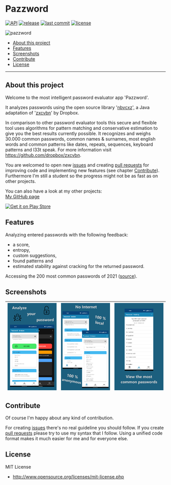# Pazzword
[![API](https://img.shields.io/badge/API-16%2B-brightgreen.svg?style=flat)](https://android-arsenal.com/api?level=21)
[![release](https://img.shields.io/github/release/cyb3rko/pazzword.svg)](https://github.com/cyb3rko/pazzword/releases/latest)
[![last commit](https://img.shields.io/github/last-commit/cyb3rko/pazzword?color=F34C9F)](https://github.com/cyb3rko/pazzword/commits/master)
[![license](https://img.shields.io/github/license/cyb3rko/pazzword)](https://opensource.org/licenses/MIT)

![pazzword](https://socialify.git.ci/cyb3rko/pazzword/image?description=1&font=Inter&forks=1&issues=1&logo=https%3A%2F%2Fcdn.cyb3rko.de%2FApps%2FPazzword%2Fpazzword.png&owner=1&pattern=Signal&pulls=1&stargazers=1&theme=Dark)

- [About this project](#about-this-project)  
    <!-- - [Translation](#translation) -->
- [Features](#features)  
- [Screenshots](#screenshots)   
- [Contribute](#contribute)  
- [License](#license)  

---

## About this project
Welcome to the most intelligent password evaluator app 'Pazzword'.

It analyzes passwords using the open source library '[nbvcxz](https://github.com/GoSimpleLLC/nbvcxz)', a Java adaptation of '[zxcvbn](https://github.com/dropbox/zxcvbn)' by Dropbox.

In comparison to other password evaluator tools this secure and flexible tool uses algorithms for pattern matching and conservative estimation to give you the best results currently possible. It recognizes and weighs 30.000 common passwords, common names & surnames, most english words and common patterns like dates, repeats, sequences, keyboard patterns and l33t speak.
For more information visit https://github.com/dropbox/zxcvbn.

You are welcomed to open new [issues](https://github.com/cyb3rko/pazzword/issues) and creating [pull requests](https://github.com/cyb3rko/pazzword/pulls) for improving code and implementing new features (see chapter [Contribute](#contribute)).  
Furthermore I'm still a student so the progress might not be as fast as on other projects.

You can also have a look at my other projects:  
[My GitHub page](https://github.com/cyb3rko)

<a href="https://play.google.com/store/apps/details?id=com.cyb3rko.pazzword"><img src="https://play.google.com/intl/en_us/badges/images/generic/en_badge_web_generic.png" alt="Get it on Play Store" height="100"></a>

<!-- ### Translation

[TRANSLATION PROJECT](https://poeditor.com/join/project?hash=ygnGPjgRfN)

You can now translate this app in many different languages.  
If you can't find a language you're looking for, just drop me a mail at niko@cyb3rko.de and I will add it. -->

## Features
Analyzing entered passwords with the following feedback:
- a score,
- entropy,
- custom suggestions,
- found patterns and
- estimated stability against cracking
for the returned password.

Accessing the 200 most common passwords of 2021 ([source](https://nordpass.com/most-common-passwords-list/)).

## Screenshots

|<img src=".github/images/screenshot_1.png" width="270">|<img src=".github/images/screenshot_2.png" width="270">|<img src=".github/images/screenshot_3.png" width="270">|
|:---:|:---:|:---:|

## Contribute
Of course I'm happy about any kind of contribution.

For creating [issues](https://github.com/cyb3rko/pazzword/issues) there's no real guideline you should follow.
If you create [pull requests](https://github.com/cyb3rko/pazzword/pulls) please try to use my syntax that I follow.
Using a unified code format makes it much easier for me and for everyone else.

## License

MIT License

* http://www.opensource.org/licenses/mit-license.php
